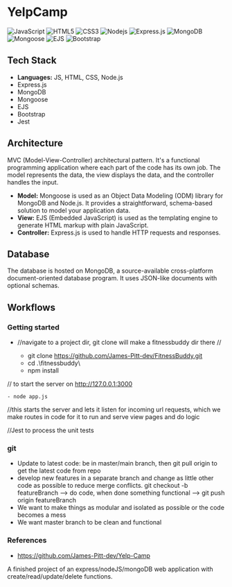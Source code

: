 # YelpCamp
![JavaScript](https://img.shields.io/badge/-JavaScript-black?style=flat-square&logo=javascript)
![HTML5](https://img.shields.io/badge/-HTML5-E34F26?style=flat-square&logo=html5&logoColor=white)
![CSS3](https://img.shields.io/badge/-CSS3-1572B6?style=flat-square&logo=css3)
![Nodejs](https://img.shields.io/badge/-Nodejs-black?style=flat-square&logo=Node.js)
![Express.js](https://img.shields.io/badge/-Express.js-black?style=flat-square&logo=express)
![MongoDB](https://img.shields.io/badge/-MongoDB-black?style=flat-square&logo=mongodb)
![Mongoose](https://img.shields.io/badge/-Mongoose-black?style=flat-square&logo=mongoose)
![EJS](https://img.shields.io/badge/-EJS-black?style=flat-square&logo=ejs)
![Bootstrap](https://img.shields.io/badge/-Bootstrap-563D7C?style=flat-square&logo=bootstrap)


## Tech Stack
- **Languages:** JS, HTML, CSS, Node.js
- Express.js
- MongoDB
- Mongoose
- EJS
- Bootstrap
- Jest 

## Architecture
MVC (Model-View-Controller) architectural pattern. It's a functional programming application where each part of the code has its own job. The model represents the data, the view displays the data, and the controller handles the input.

- **Model:** Mongoose is used as an Object Data Modeling (ODM) library for MongoDB and Node.js. It provides a straightforward, schema-based solution to model your application data.
- **View:** EJS (Embedded JavaScript) is used as the templating engine to generate HTML markup with plain JavaScript.
- **Controller:** Express.js is used to handle HTTP requests and responses.

## Database
The database is hosted on MongoDB, a source-available cross-platform document-oriented database program. It uses JSON-like documents with optional schemas.

## Workflows

### Getting started
- //navigate to a project dir, git clone will make a fitnessbuddy dir there //

    - git clone https://github.com/James-Pitt-dev/FitnessBuddy.git
    - cd .\fitnessbuddy\
    - npm install

// to start the server on http://127.0.0.1:3000

    - node app.js   

//this starts the server and lets it listen for incoming url requests, which we make routes in code for it to run and serve view pages and do logic

//Jest to process the unit tests


### git
- Update to latest code: be in master/main branch, then git pull origin to get the latest code from repo
- develop new features in a separate branch and change as little other code as possible to reduce merge conflicts. git checkout -b featureBranch --> do code, when done something functional --> git push origin featureBranch
- We want to make things as modular and isolated as possible or the code becomes a mess
- We want master branch to be clean and functional


### References
- https://github.com/James-Pitt-dev/Yelp-Camp

A finished project of an express/nodeJS/mongoDB web application with create/read/update/delete functions.
